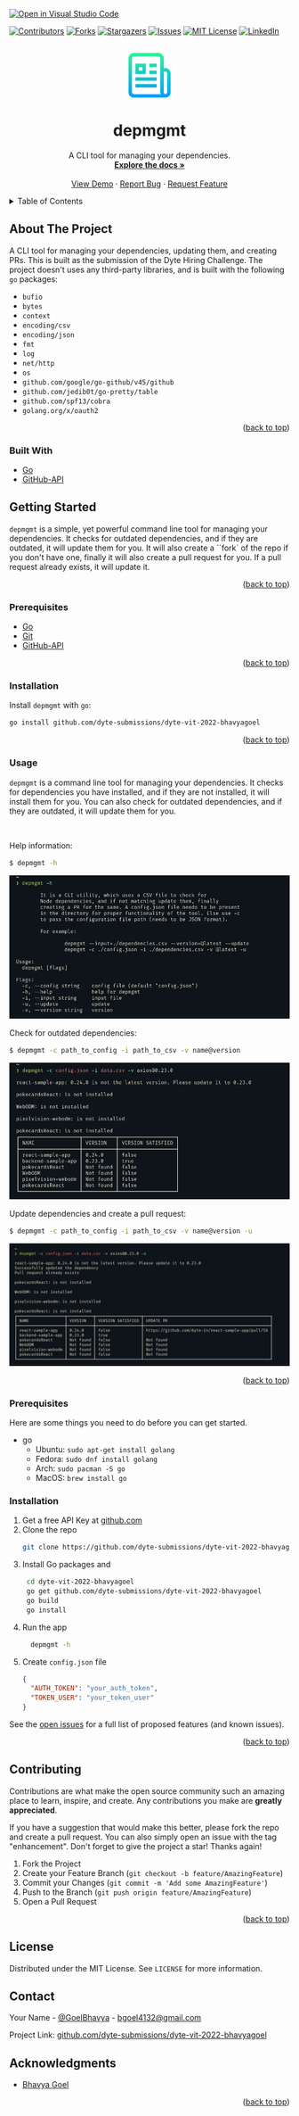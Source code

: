 [![Open in Visual Studio Code](https://classroom.github.com/assets/open-in-vscode-c66648af7eb3fe8bc4f294546bfd86ef473780cde1dea487d3c4ff354943c9ae.svg)](https://classroom.github.com/online_ide?assignment_repo_id=7942334&assignment_repo_type=AssignmentRepo)

<div id="top"></div>
<!--
*** Thanks for checking out the Best-README-Template. If you have a suggestion
*** that would make this better, please fork the repo and create a pull request
*** or simply open an issue with the tag "enhancement".
*** Don't forget to give the project a star!
*** Thanks again! Now go create something AMAZING! :D
-->

<!-- PROJECT SHIELDS -->
<!--
*** I'm using markdown "reference style" links for readability.
*** Reference links are enclosed in brackets [ ] instead of parentheses ( ).
*** See the bottom of this document for the declaration of the reference variables
*** for contributors-url, forks-url, etc. This is an optional, concise syntax you may use.
*** https://www.markdownguide.org/basic-syntax/#reference-style-links
-->

[![Contributors][contributors-shield]][contributors-url]
[![Forks][forks-shield]][forks-url]
[![Stargazers][stars-shield]][stars-url]
[![Issues][issues-shield]][issues-url]
[![MIT License][license-shield]][license-url]
[![LinkedIn][linkedin-shield]][linkedin-url]

<!-- PROJECT LOGO -->
<br />
<div align="center">
  <a href="https://github.com/dyte-submissions/dyte-vit-2022-bhavyagoel">
    <img src="images/logo.png" alt="Logo" width="80" height="80">
  </a>

<h1 align="center">depmgmt</h1>

  <p align="center">
    A CLI tool for managing your dependencies.
    <br />
    <a href="https://github.com/dyte-submissions/dyte-vit-2022-bhavyagoel"><strong>Explore the docs »</strong></a>
    <br />
    <br />
    <a href="https://github.com/dyte-submissions/dyte-vit-2022-bhavyagoel">View Demo</a>
    ·
    <a href="https://github.com/dyte-submissions/dyte-vit-2022-bhavyagoel/issues">Report Bug</a>
    ·
    <a href="https://github.com/dyte-submissions/dyte-vit-2022-bhavyagoel/issues">Request Feature</a>
  </p>
</div>

<!-- TABLE OF CONTENTS -->
<details>
  <summary>Table of Contents</summary>
  <ol>
    <li>
      <a href="#about-the-project">About The Project</a>
      <ul>
        <li><a href="#built-with">Built With</a></li>
      </ul>
    </li>
    <li>
      <a href="#getting-started">Getting Started</a>
      <ul>
        <li><a href="#prerequisites">Prerequisites</a></li>
        <li><a href="#installation">Installation</a></li>
      </ul>
    </li>
    <li><a href="#usage">Usage</a></li>
    <li><a href="#contributing">Contributing</a></li>
    <li><a href="#license">License</a></li>
    <li><a href="#contact">Contact</a></li>
    <li><a href="#acknowledgments">Acknowledgments</a></li>
  </ol>
</details>

<!-- ABOUT THE PROJECT -->

## About The Project
A CLI tool for managing your dependencies, updating them, and creating PRs. This is built as the submission of the Dyte Hiring Challenge. 
The project doesn't uses any third-party libraries, and is built with the following `go` packages:
  - `bufio`
  - `bytes`
  - `context`
  - `encoding/csv`
  - `encoding/json`
  - `fmt`
  - `log`
  - `net/http`
  - `os`
  - `github.com/google/go-github/v45/github`
  - `github.com/jedib0t/go-pretty/table`
  - `github.com/spf13/cobra`
  - `golang.org/x/oauth2`

<p align="right">(<a href="#top">back to top</a>)</p>

### Built With

- [Go](https://golang.org/)
- [GitHub-API](https://developer.github.com/v3/)


<!-- GETTING STARTED -->

## Getting Started

`depmgmt` is a simple, yet powerful command line tool for managing your dependencies. It checks for outdated dependencies, and if they are outdated, it will update them for you. It will also create a ``fork` of the repo if you don't have one, finally it will also create a pull request for you. If a pull request already exists, it will update it.

<p align="right">(<a href="#top">back to top</a>)</p>

### Prerequisites

- [Go](https://golang.org/)
- [Git](https://git-scm.com/)
- [GitHub-API](https://developer.github.com/v3/)

<p align="right">(<a href="#top">back to top</a>)</p>

### Installation

Install `depmgmt` with `go`:

```bash
go install github.com/dyte-submissions/dyte-vit-2022-bhavyagoel
```

<p align="right">(<a href="#top">back to top</a>)</p>

### Usage

`depmgmt` is a command line tool for managing your dependencies. It checks for dependencies you have installed, and if they are not installed, it will install them for you. You can also check for outdated dependencies, and if they are outdated, it will update them for you.

<br>

Help information:

```bash
$ depmgmt -h
```
![Help](images/help.png)


Check for outdated dependencies:

```bash
$ depmgmt -c path_to_config -i path_to_csv -v name@version
```
![Check for outdated dependencies](images/check.png)

Update dependencies and create a pull request:

```bash
$ depmgmt -c path_to_config -i path_to_csv -v name@version -u
```
![Update dependencies and create a pull request](images/update.png)
<p align="right">(<a href="#top">back to top</a>)</p>

### Prerequisites

Here are some things you need to do before you can get started.

- go
  - Ubuntu: `sudo apt-get install golang`
  - Fedora: `sudo dnf install golang`
  - Arch: `sudo pacman -S go`
  - MacOS: `brew install go`
### Installation

1. Get a free API Key at [github.com](https://github.com/settings/tokens)
2. Clone the repo
   ```sh
   git clone https://github.com/dyte-submissions/dyte-vit-2022-bhavyagoel.git
   ```
3. Install Go packages and
   ```sh
    cd dyte-vit-2022-bhavyagoel
    go get github.com/dyte-submissions/dyte-vit-2022-bhavyagoel
    go build
    go install
   ```
4. Run the app
   ```sh
     depmgmt -h
   ```
5. Create `config.json` file
   ```json
   {
     "AUTH_TOKEN": "your_auth_token",
     "TOKEN_USER": "your_token_user"
   }
   ```




See the [open issues](https://github.com/dyte-submissions/dyte-vit-2022-bhavyagoel/issues) for a full list of proposed features (and known issues).

<p align="right">(<a href="#top">back to top</a>)</p>

<!-- CONTRIBUTING -->

## Contributing

Contributions are what make the open source community such an amazing place to learn, inspire, and create. Any contributions you make are **greatly appreciated**.

If you have a suggestion that would make this better, please fork the repo and create a pull request. You can also simply open an issue with the tag "enhancement".
Don't forget to give the project a star! Thanks again!

1. Fork the Project
2. Create your Feature Branch (`git checkout -b feature/AmazingFeature`)
3. Commit your Changes (`git commit -m 'Add some AmazingFeature'`)
4. Push to the Branch (`git push origin feature/AmazingFeature`)
5. Open a Pull Request

<p align="right">(<a href="#top">back to top</a>)</p>

<!-- LICENSE -->

## License

Distributed under the MIT License. See `LICENSE` for more information.


<!-- CONTACT -->

## Contact

Your Name - [@GoelBhavya](https://twitter.com/GoelBhavya) - bgoel4132@gmail.com

Project Link: [github.com/dyte-submissions/dyte-vit-2022-bhavyagoel](https://github.com/dyte-submissions/dyte-vit-2022-bhavyagoel)


<!-- ACKNOWLEDGMENTS -->

## Acknowledgments
- [Bhavya Goel](https://github.com/bhavyagoel)

<p align="right">(<a href="#top">back to top</a>)</p>

<!-- MARKDOWN LINKS & IMAGES -->
<!-- https://www.markdownguide.org/basic-syntax/#reference-style-links -->

[contributors-shield]: https://img.shields.io/github/contributors/dyte-submissions/dyte-vit-2022-bhavyagoel.svg?style=for-the-badge
[contributors-url]: https://github.com/dyte-submissions/dyte-vit-2022-bhavyagoel/graphs/contributors
[forks-shield]: https://img.shields.io/github/forks/dyte-submissions/dyte-vit-2022-bhavyagoel.svg?style=for-the-badge
[forks-url]: https://github.com/dyte-submissions/dyte-vit-2022-bhavyagoel/network/members
[stars-shield]: https://img.shields.io/github/stars/dyte-submissions/dyte-vit-2022-bhavyagoel.svg?style=for-the-badge
[stars-url]: https://github.com/dyte-submissions/dyte-vit-2022-bhavyagoel/stargazers
[issues-shield]: https://img.shields.io/github/issues/dyte-submissions/dyte-vit-2022-bhavyagoel.svg?style=for-the-badge
[issues-url]: https://github.com/dyte-submissions/dyte-vit-2022-bhavyagoel/issues
[license-shield]: https://img.shields.io/github/license/dyte-submissions/dyte-vit-2022-bhavyagoel.svg?style=for-the-badge
[license-url]: https://github.com/dyte-submissions/dyte-vit-2022-bhavyagoel/blob/master/LICENSE
[linkedin-shield]: https://img.shields.io/badge/-LinkedIn-black.svg?style=for-the-badge&logo=linkedin&colorB=555
[linkedin-url]: https://linkedin.com/in/bgoel4132
[product-screenshot]: images/screenshot.png   